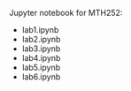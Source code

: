 Jupyter notebook for MTH252:  
    
- lab1.ipynb
- lab2.ipynb
- lab3.ipynb
- lab4.ipynb
- lab5.ipynb
- lab6.ipynb
